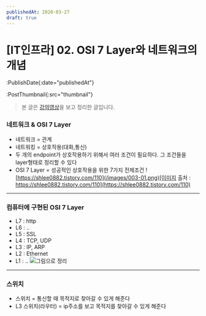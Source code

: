 ```yaml
---
publishedAt: 2020-03-27
draft: true
---
```


# \[IT인프라\] 02. OSI 7 Layer와 네트워크의 개념

:PublishDate{:date="publishedAt"}

:PostThumbnail{:src="thumbnail"}

> 본 글은 [강의영상](https://www.youtube.com/watch?v=laBzCcF1414)을 보고 정리한 글입니다.

### 네트워크 & OSI 7 Layer

- 네트워크 = 관계
- 네트워킹 = 상호작용(대화,통신)
- 두 개의 endpoint가 상호작용하기 위해서 여러 조건이 필요하다. 그 조건들을 layer형태로 정리할 수 있다
- OSI 7 Layer = 성공적인 상호작용을 위한 7가지 전제조건
  ![https://shlee0882.tistory.com/110](/images/003-01.png)[이미지 출처 : https://shlee0882.tistory.com/110](https://shlee0882.tistory.com/110)

---

### 컴퓨터에 구현된 OSI 7 Layer

- L7 : http
- L6 : ..
- L5 : SSL
- L4 : TCP, UDP
- L3 : IP, ARP
- L2 : Ethernet
- L1 : ..
  ![그림으로 정리](/images/003-02.png)

---

### 스위치

- 스위치 = 통신할 때 목적지로 찾아갈 수 있게 해준다
- L3 스위치(라우터) = ip주소를 보고 목적지를 찾아갈 수 있게 해준다
